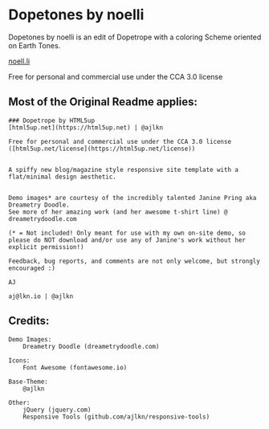 # Dopetones by noelli
Dopetones by noelli is an edit of Dopetrope with a coloring Scheme oriented on Earth Tones.

[noell.li](https://noell.li)

Free for personal and commercial use under the CCA 3.0 license



## Most of the Original Readme applies:

	### Dopetrope by HTML5up
	[html5up.net](https://html5up.net) | @ajlkn

	Free for personal and commercial use under the CCA 3.0 license ([html5up.net/license](https://html5up.net/license))


	A spiffy new blog/magazine style responsive site template with a flat/minimal design aesthetic.


	Demo images* are courtesy of the incredibly talented Janine Pring aka Dreametry Doodle.
	See more of her amazing work (and her awesome t-shirt line) @ dreametrydoodle.com

	(* = Not included! Only meant for use with my own on-site demo, so please do NOT download and/or use any of Janine's work without her explicit permission!)

	Feedback, bug reports, and comments are not only welcome, but strongly encouraged :)

	AJ

	aj@lkn.io | @ajlkn



## Credits:

	Demo Images:
		Dreametry Doodle (dreametrydoodle.com)

	Icons:
		Font Awesome (fontawesome.io)

	Base-Theme:
		@ajlkn

	Other:
		jQuery (jquery.com)
		Responsive Tools (github.com/ajlkn/responsive-tools)